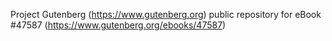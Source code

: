 Project Gutenberg (https://www.gutenberg.org) public repository for eBook #47587 (https://www.gutenberg.org/ebooks/47587)
